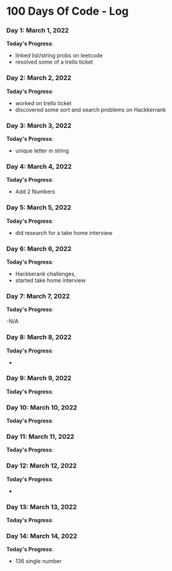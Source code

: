 # 100 Days Of Code - Log

### Day 1: March  1, 2022

**Today's Progress**: 

- linked list/string probs on leetcode 
- resolved some of a trello ticket 



### Day 2: March  2, 2022

**Today's Progress**: 

- worked on trello ticket
-  discovered some sort and search problems on Hackkerrank

### Day 3: March  3, 2022

**Today's Progress**: 

- unique letter in string 

### Day 4: March  4, 2022

**Today's Progress**: 

- Add 2 Numbers 


### Day 5: March  5, 2022

**Today's Progress**: 

- did research for a take home interview 

### Day 6: March  6, 2022

**Today's Progress**: 

- Hackkerank challenges,
- started take home interview 

### Day 7: March  7, 2022

**Today's Progress**: 

-N/A

### Day 8: March  8, 2022

**Today's Progress**: 

- 
### Day 9: March  9, 2022

**Today's Progress**: 

### Day 10: March  10, 2022

**Today's Progress**: 

### Day 11: March  11, 2022

**Today's Progress**: 



### Day 12: March  12, 2022

**Today's Progress**: 

- 
### Day 13: March  13, 2022

**Today's Progress**: 

### Day 14: March  14, 2022

**Today's Progress**:
- 136 single number
